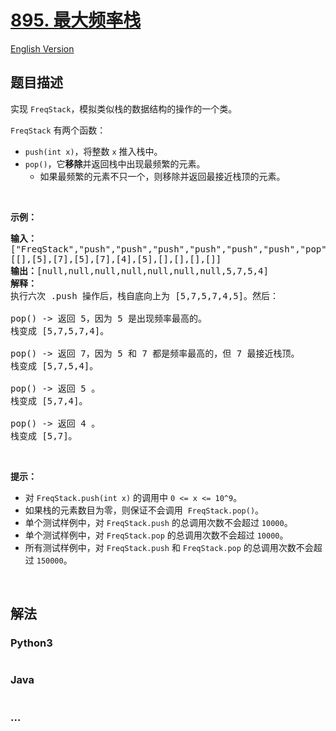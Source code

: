 # [895. 最大频率栈](https://leetcode-cn.com/problems/maximum-frequency-stack)

[English Version](https://github.com/yanglr/leetcode-ac/blob/master/assets/0800-0899/0895.Maximum%20Frequency%20Stack/README_EN.md)

## 题目描述

<!-- 这里写题目描述 -->

<p>实现 <code>FreqStack</code>，模拟类似栈的数据结构的操作的一个类。</p>

<p><code>FreqStack</code>&nbsp;有两个函数：</p>

<ul>
	<li><code>push(int x)</code>，将整数&nbsp;<code>x</code>&nbsp;推入栈中。</li>
	<li><code>pop()</code>，它<strong>移除</strong>并返回栈中出现最频繁的元素。
	<ul>
		<li>如果最频繁的元素不只一个，则移除并返回最接近栈顶的元素。</li>
	</ul>
	</li>
</ul>

<p>&nbsp;</p>

<p><strong>示例：</strong></p>

<pre><strong>输入：</strong>
[&quot;FreqStack&quot;,&quot;push&quot;,&quot;push&quot;,&quot;push&quot;,&quot;push&quot;,&quot;push&quot;,&quot;push&quot;,&quot;pop&quot;,&quot;pop&quot;,&quot;pop&quot;,&quot;pop&quot;],
[[],[5],[7],[5],[7],[4],[5],[],[],[],[]]
<strong>输出：</strong>[null,null,null,null,null,null,null,5,7,5,4]
<strong>解释：</strong>
执行六次 .push 操作后，栈自底向上为 [5,7,5,7,4,5]。然后：

pop() -&gt; 返回 5，因为 5 是出现频率最高的。
栈变成 [5,7,5,7,4]。

pop() -&gt; 返回 7，因为 5 和 7 都是频率最高的，但 7 最接近栈顶。
栈变成 [5,7,5,4]。

pop() -&gt; 返回 5 。
栈变成 [5,7,4]。

pop() -&gt; 返回 4 。
栈变成 [5,7]。
</pre>

<p>&nbsp;</p>

<p><strong>提示：</strong></p>

<ul>
	<li>对&nbsp;<code>FreqStack.push(int x)</code>&nbsp;的调用中&nbsp;<code>0 &lt;= x &lt;= 10^9</code>。</li>
	<li>如果栈的元素数目为零，则保证不会调用&nbsp; <code>FreqStack.pop()</code>。</li>
	<li>单个测试样例中，对&nbsp;<code>FreqStack.push</code>&nbsp;的总调用次数不会超过&nbsp;<code>10000</code>。</li>
	<li>单个测试样例中，对&nbsp;<code>FreqStack.pop</code>&nbsp;的总调用次数不会超过&nbsp;<code>10000</code>。</li>
	<li>所有测试样例中，对&nbsp;<code>FreqStack.push</code>&nbsp;和 <code>FreqStack.pop</code>&nbsp;的总调用次数不会超过&nbsp;<code>150000</code>。</li>
</ul>

<p>&nbsp;</p>


## 解法

<!-- 这里可写通用的实现逻辑 -->

<!-- tabs:start -->

### **Python3**

<!-- 这里可写当前语言的特殊实现逻辑 -->

```python

```

### **Java**

<!-- 这里可写当前语言的特殊实现逻辑 -->

```java

```

### **...**

```

```

<!-- tabs:end -->
